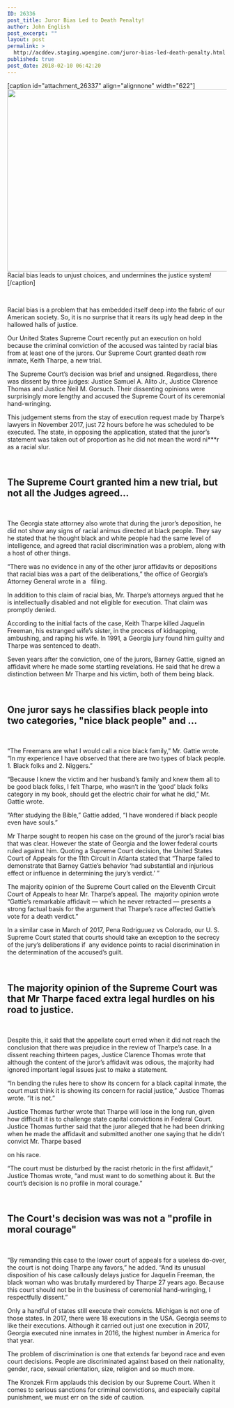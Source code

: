 ```yaml
---
ID: 26336
post_title: Juror Bias Led to Death Penalty!
author: John English
post_excerpt: ""
layout: post
permalink: >
  http://acddev.staging.wpengine.com/juror-bias-led-death-penalty.html
published: true
post_date: 2018-02-10 06:42:20
---
```

[caption id="attachment_26337" align="alignnone" width="622"]<img class=" wp-image-26337" src="http://acddev.staging.wpengine.com/wp-content/uploads/2018/02/canstockphoto3239403-300x201.jpg" alt="" width="622" height="417" /> Racial bias leads to unjust choices, and undermines the justice system![/caption]

&nbsp;

<span style="font-weight: 400;">Racial bias is a problem that has embedded itself deep into the fabric of our American society. So, it is no surprise that it rears its ugly head deep in the hallowed halls of justice. </span>

<span style="font-weight: 400;">Our United States Supreme Court recently put an execution on hold because the criminal conviction of the accused was tainted by racial bias from at least one of the jurors. Our Supreme Court granted death row inmate, Keith Tharpe, a new trial.  </span>

<span style="font-weight: 400;">The Supreme Court’s decision was brief and unsigned. Regardless, there was dissent by three judges: Justice Samuel A. Alito Jr., Justice Clarence Thomas and Justice Neil M. Gorsuch. Their dissenting opinions were surprisingly more lengthy and accused the Supreme Court of its ceremonial hand-wringing. </span>

<span style="font-weight: 400;">This judgement stems from the stay of execution request made by Tharpe’s lawyers in November 2017, just 72 hours before he was scheduled to be executed. The state, in opposing the application, stated that the juror’s statement was taken out of proportion as he did not mean the word ni***r as a racial slur.</span>

&nbsp;
<h2>The Supreme Court granted him a new trial, but not all the Judges agreed...</h2>
&nbsp;

<span style="font-weight: 400;">The Georgia state attorney also wrote that during the juror’s deposition, he did not show any signs of racial animus directed at black people. They say he stated that he thought black and white people had the same level of intelligence, and agreed that racial discrimination was a problem, along with a host of other things. </span>

<span style="font-weight: 400;">“There was no evidence in any of the other juror affidavits or depositions that racial bias was a part of the deliberations,” the office of Georgia’s Attorney General wrote in a   filing.</span>

<span style="font-weight: 400;">In addition to this claim of racial bias, Mr. Tharpe’s attorneys argued that he is intellectually disabled and not eligible for execution. That claim was promptly denied. </span>

<span style="font-weight: 400;">According to the initial facts of the case, Keith Tharpe killed Jaquelin Freeman, his estranged wife’s sister, in the process of kidnapping, ambushing, and raping his wife. In 1991, a Georgia jury found him guilty and Tharpe was sentenced to death. </span>

<span style="font-weight: 400;">Seven years after the conviction, one of the jurors, Barney Gattie, signed an affidavit where he made some startling revelations. He said that he drew a distinction between Mr Tharpe and his victim, both of them being black.</span>

&nbsp;
<h2>One juror says he classifies black people into two categories, "nice black people" and ...</h2>
&nbsp;

<span style="font-weight: 400;">“The Freemans are what I would call a nice black family,” Mr. Gattie wrote. “In my experience I have observed that there are two types of black people. 1. Black folks and 2. Niggers.”</span>

<span style="font-weight: 400;">“Because I knew the victim and her husband’s family and knew them all to be good black folks, I felt Tharpe, who wasn’t in the ‘good’ black folks category in my book, should get the electric chair for what he did,” Mr. Gattie wrote.</span>

<span style="font-weight: 400;">“After studying the Bible,” Gattie added, “I have wondered if black people even have souls.”</span>

<span style="font-weight: 400;">Mr Tharpe sought to reopen his case on the ground of the juror’s racial bias that was clear. However the state of Georgia and the lower federal courts ruled against him. Quoting a Supreme Court decision, the United States Court of Appeals for the 11th Circuit in Atlanta stated that “Tharpe failed to demonstrate that Barney Gattie’s behavior ‘had substantial and injurious effect or influence in determining the jury’s verdict.’ ”</span>

<span style="font-weight: 400;">The majority opinion of the Supreme Court called on the Eleventh Circuit Court of Appeals to hear Mr. Tharpe’s appeal. The  majority opinion wrote “Gattie’s remarkable affidavit — which he never retracted — presents a strong factual basis for the argument that Tharpe’s race affected Gattie’s vote for a death verdict.”</span>

<span style="font-weight: 400;">In a similar case in March of 2017, Pena Rodriguuez vs Colorado, our U. S. Supreme Court stated that courts should take an exception to the secrecy of the jury’s deliberations if  any evidence points to racial discrimination in the determination of the accused’s guilt.</span>

&nbsp;
<h2><strong>The majority opinion of the Supreme Court was that Mr Tharpe faced extra legal hurdles on his road to justice. </strong></h2>
&nbsp;

<span style="font-weight: 400;">Despite this, it said that the appellate court erred when it did not reach the conclusion that there was prejudice in the review of Tharpe’s case. </span><span style="font-weight: 400;">In a dissent reaching thirteen pages, Justice Clarence Thomas wrote that although the content of the juror’s affidavit was odious, the majority had ignored important legal issues just to make a statement. </span>

<span style="font-weight: 400;">“In bending the rules here to show its concern for a black capital inmate, the court must think it is showing its concern for racial justice,” Justice Thomas wrote. “It is not.”</span>

<span style="font-weight: 400;">Justice Thomas further wrote that Tharpe will lose in the long run, given how difficult it is to challenge state capital convictions in Federal Court. Justice Thomas further said that the juror alleged that he had been drinking when he made the affidavit and submitted another one saying that he didn’t convict Mr. Tharpe based</span>

<span style="font-weight: 400;"> on his race. </span>

<span style="font-weight: 400;">“The court must be disturbed by the racist rhetoric in the first affidavit,” Justice Thomas wrote, “and must want to do something about it. But the court’s decision is no profile in moral courage.”</span>

&nbsp;
<h2>The Court's decision was was not a "profile in moral courage"</h2>
&nbsp;

<span style="font-weight: 400;">“By remanding this case to the lower court of appeals for a useless do-over, the court is not doing Tharpe any favors,” he added. “And its unusual disposition of his case callously delays justice for Jaquelin Freeman, the black woman who was brutally murdered by Tharpe 27 years ago. Because this court should not be in the business of ceremonial hand-wringing, I respectfully dissent.”</span>

<span style="font-weight: 400;">Only a handful of states still execute their convicts. Michigan is not one of those states. In 2017, there were 18 executions in the USA. Georgia seems to like their executions. Although it carried out just one execution in 2017, Georgia executed nine inmates in 2016, the highest number in America for that year. </span>

<span style="font-weight: 400;">The problem of discrimination is one that extends far beyond race and even court decisions. People are discriminated against based on their nationality, gender, race, sexual orientation, size, religion and so much more. </span>

<span style="font-weight: 400;">The Kronzek Firm applauds this decision by our Supreme Court. When it comes to serious sanctions for criminal convictions, and especially capital punishment, we must err on the side of caution.</span>

&nbsp;